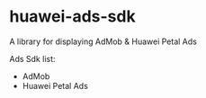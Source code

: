 # huawei-ads-sdk
<p>A library for displaying AdMob & Huawei Petal Ads</p>
<p>Ads Sdk list:</p>
  <ul>
    <li>AdMob</li>
    <li>Huawei Petal Ads</li>
  </ul>

